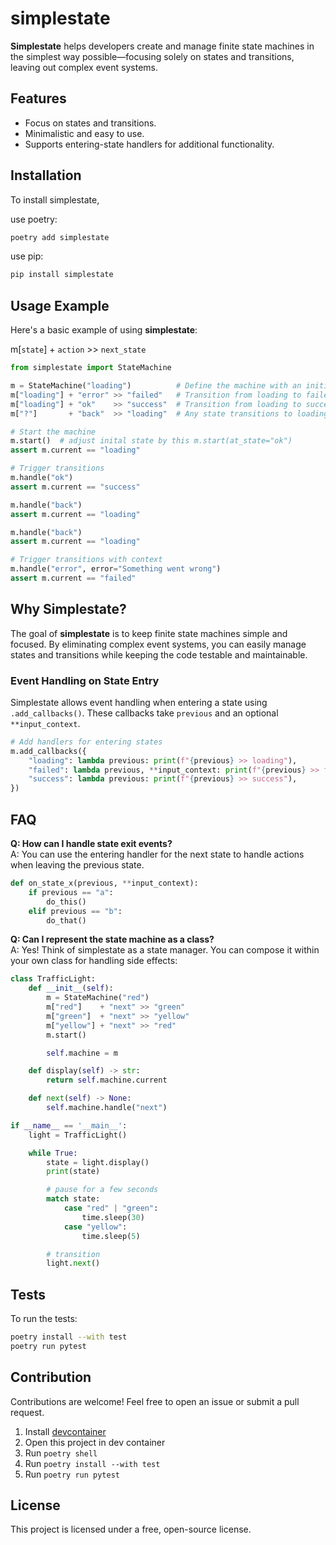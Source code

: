 # simplestate

**Simplestate** helps developers create and manage finite state machines in the simplest way possible—focusing solely on states and transitions, leaving out complex event systems.

## Features

- Focus on states and transitions.
- Minimalistic and easy to use.
- Supports entering-state handlers for additional functionality.

## Installation

To install simplestate, 

use poetry:

```bash
poetry add simplestate
```

use pip:
```bash
pip install simplestate
```

## Usage Example

Here's a basic example of using **simplestate**:

m[`state`] + `action` >> `next_state`

```python
from simplestate import StateMachine

m = StateMachine("loading")          # Define the machine with an initial state
m["loading"] + "error" >> "failed"   # Transition from loading to failed on "error"
m["loading"] + "ok"    >> "success"  # Transition from loading to success on "ok"
m["?"]       + "back"  >> "loading"  # Any state transitions to loading on "back"

# Start the machine
m.start()  # adjust inital state by this m.start(at_state="ok")
assert m.current == "loading"

# Trigger transitions
m.handle("ok")
assert m.current == "success"

m.handle("back")
assert m.current == "loading"

m.handle("back")
assert m.current == "loading"

# Trigger transitions with context
m.handle("error", error="Something went wrong")
assert m.current == "failed"
```

## Why Simplestate?

The goal of **simplestate** is to keep finite state machines simple and focused. By eliminating complex event systems, you can easily manage states and transitions while keeping the code testable and maintainable.

### Event Handling on State Entry

Simplestate allows event handling when entering a state using `.add_callbacks()`. These callbacks take `previous` and an optional `**input_context`.
```python
# Add handlers for entering states
m.add_callbacks({
    "loading": lambda previous: print(f"{previous} >> loading"),
    "failed": lambda previous, **input_context: print(f"{previous} >> failed: {input_context['error']}"),
    "success": lambda previous: print(f"{previous} >> success"),
})
```

## FAQ

**Q: How can I handle state exit events?**  
A: You can use the entering handler for the next state to handle actions when leaving the previous state.

```python
def on_state_x(previous, **input_context):
    if previous == "a":
        do_this()
    elif previous == "b":
        do_that()
```

**Q: Can I represent the state machine as a class?**  
A: Yes! Think of simplestate as a state manager. You can compose it within your own class for handling side effects:

```python
class TrafficLight:
    def __init__(self):
        m = StateMachine("red")
        m["red"]    + "next" >> "green"
        m["green"]  + "next" >> "yellow"
        m["yellow"] + "next" >> "red"
        m.start()

        self.machine = m

    def display(self) -> str:
        return self.machine.current

    def next(self) -> None:
        self.machine.handle("next")

if __name__ == '__main__':
    light = TrafficLight()

    while True:
        state = light.display()
        print(state)

        # pause for a few seconds
        match state:
            case "red" | "green":
                time.sleep(30)
            case "yellow":
                time.sleep(5)

        # transition
        light.next()
```

## Tests

To run the tests:

```bash
poetry install --with test
poetry run pytest
```

## Contribution

Contributions are welcome! Feel free to open an issue or submit a pull request.

1. Install [devcontainer](https://code.visualstudio.com/docs/devcontainers/containers)
2. Open this project in dev container
3. Run `poetry shell`
4. Run `poetry install --with test`
5. Run `poetry run pytest`

## License

This project is licensed under a free, open-source license.
